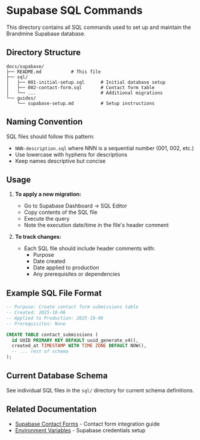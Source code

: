 # Supabase SQL Commands

This directory contains all SQL commands used to set up and maintain the Brandmine Supabase database.

## Directory Structure

```
docs/supabase/
├── README.md           # This file
├── sql/
│   ├── 001-initial-setup.sql      # Initial database setup
│   ├── 002-contact-form.sql       # Contact form table
│   └── ...                        # Additional migrations
└── guides/
    └── supabase-setup.md          # Setup instructions
```

## Naming Convention

SQL files should follow this pattern:
- `NNN-description.sql` where NNN is a sequential number (001, 002, etc.)
- Use lowercase with hyphens for descriptions
- Keep names descriptive but concise

## Usage

1. **To apply a new migration:**
   - Go to Supabase Dashboard → SQL Editor
   - Copy contents of the SQL file
   - Execute the query
   - Note the execution date/time in the file's header comment

2. **To track changes:**
   - Each SQL file should include header comments with:
     - Purpose
     - Date created
     - Date applied to production
     - Any prerequisites or dependencies

## Example SQL File Format

```sql
-- Purpose: Create contact form submissions table
-- Created: 2025-10-06
-- Applied to Production: 2025-10-06
-- Prerequisites: None

CREATE TABLE contact_submissions (
  id UUID PRIMARY KEY DEFAULT uuid_generate_v4(),
  created_at TIMESTAMP WITH TIME ZONE DEFAULT NOW(),
  -- ... rest of schema
);
```

## Current Database Schema

See individual SQL files in the `sql/` directory for current schema definitions.

## Related Documentation

- [Supabase Contact Forms](../supabase-contact-forms.md) - Contact form integration guide
- [Environment Variables](../deployment.md) - Supabase credentials setup
